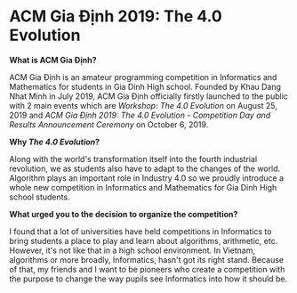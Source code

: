 # ACM Gia Định 2019: The 4.0 Evolution

**What is ACM Gia Định?**

ACM Gia Định is an amateur programming competition in Informatics and Mathematics for students in Gia Dinh High school. Founded by Khau Dang Nhat Minh in July 2019, ACM Gia Định officially firstly launched to the public with 2 main events which are *Workshop: The 4.0 Evolution* on August 25, 2019 and *ACM Gia Định 2019: The 4.0 Evolution - Competition Day and Results Announcement Ceremony* on October 6, 2019.

**Why *The 4.0 Evolution*?**

Along with the world's transformation itself into the fourth industrial revolution, we as students also have to adapt to the changes of the world. Algorithm plays an important role in Industry 4.0 so we proudly introduce a whole new competition in Informatics and Mathematics for Gia Dinh High school students.

**What urged you to the decision to organize the competition?**

I found that a lot of universities have held competitions in Informatics to bring students a place to play and learn about algorithms, arithmetic, etc. However, it's not like that in a high school environment. In Vietnam, algorithms or more broadly, Informatics, hasn't got its right stand. Because of that, my friends and I want to be pioneers who create a competition with the purpose to change the way pupils see Informatics into how it should be.
